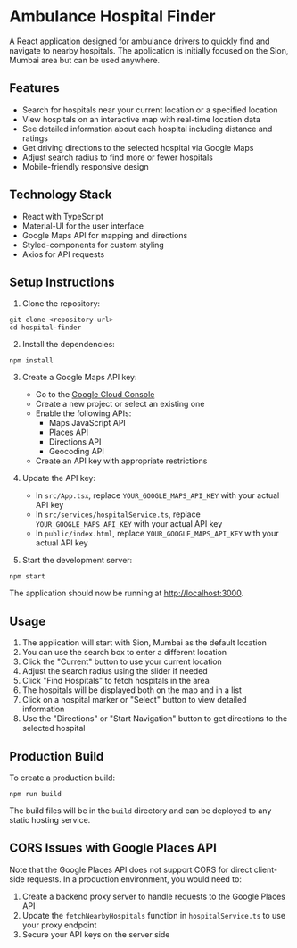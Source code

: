 # Ambulance Hospital Finder

A React application designed for ambulance drivers to quickly find and navigate to nearby hospitals. The application is initially focused on the Sion, Mumbai area but can be used anywhere.

## Features

- Search for hospitals near your current location or a specified location
- View hospitals on an interactive map with real-time location data
- See detailed information about each hospital including distance and ratings
- Get driving directions to the selected hospital via Google Maps
- Adjust search radius to find more or fewer hospitals
- Mobile-friendly responsive design

## Technology Stack

- React with TypeScript
- Material-UI for the user interface
- Google Maps API for mapping and directions
- Styled-components for custom styling
- Axios for API requests

## Setup Instructions

1. Clone the repository:
```
git clone <repository-url>
cd hospital-finder
```

2. Install the dependencies:
```
npm install
```

3. Create a Google Maps API key:
   - Go to the [Google Cloud Console](https://console.cloud.google.com/)
   - Create a new project or select an existing one
   - Enable the following APIs:
     - Maps JavaScript API
     - Places API
     - Directions API
     - Geocoding API
   - Create an API key with appropriate restrictions

4. Update the API key:
   - In `src/App.tsx`, replace `YOUR_GOOGLE_MAPS_API_KEY` with your actual API key
   - In `src/services/hospitalService.ts`, replace `YOUR_GOOGLE_MAPS_API_KEY` with your actual API key
   - In `public/index.html`, replace `YOUR_GOOGLE_MAPS_API_KEY` with your actual API key

5. Start the development server:
```
npm start
```

The application should now be running at [http://localhost:3000](http://localhost:3000).

## Usage

1. The application will start with Sion, Mumbai as the default location
2. You can use the search box to enter a different location
3. Click the "Current" button to use your current location
4. Adjust the search radius using the slider if needed
5. Click "Find Hospitals" to fetch hospitals in the area
6. The hospitals will be displayed both on the map and in a list
7. Click on a hospital marker or "Select" button to view detailed information
8. Use the "Directions" or "Start Navigation" button to get directions to the selected hospital

## Production Build

To create a production build:

```
npm run build
```

The build files will be in the `build` directory and can be deployed to any static hosting service.

## CORS Issues with Google Places API

Note that the Google Places API does not support CORS for direct client-side requests. In a production environment, you would need to:

1. Create a backend proxy server to handle requests to the Google Places API
2. Update the `fetchNearbyHospitals` function in `hospitalService.ts` to use your proxy endpoint
3. Secure your API keys on the server side 